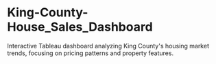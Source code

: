 # King-County-House_Sales_Dashboard
Interactive Tableau dashboard analyzing King County's housing market trends, focusing on pricing patterns and property features.
